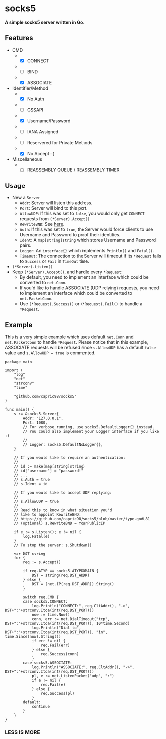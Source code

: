 # socks5

**A simple socks5 server written in Go.**

## Features
* CMD
  * - [x] CONNECT
  * - [ ] BIND
  * - [x] ASSOCIATE
* Identifier/Method
  * - [x] No Auth
  * - [ ] GSSAPI
  * - [x] Username/Password
  * - [ ] IANA Assigned
  * - [ ] Reservered for Private Methods
  * - [x] No Accept : )
* Miscellaneous
  * - [ ] REASSEMBLY QUEUE / REASSEMBLY TIMER

## Usage
* New a `Server`
  * `Addr`: Server will listen this address.
  * `Port`: Server will bind to this port.
  * `AllowUDP`: If this was set to `false`, you would only get `CONNECT` requests from `(*Server).Accept()`
  * `RewriteBND`: See [here](https://github.com/capric98/socks5/blob/master/type.go#L84).
  * `Auth`: If this was set to `true`, the Server would force clients to use Username and Password to proof their identities.
  * `Ident`: A `map[string]string` which stores Username and Password pairs.
  * `Logger`: An `interface{}` which implements `Println()` and `Fatal()`.
  * `TimeOut`: The connection to the Server will timeout if its `*Request` fails to `Success` or `Fail` in `TimeOut` time.
* `(*Server).Listen()`
* Keep `(*Server).Accept()`, and handle every `*Request`:
  * By default, you need to implement an interface which could be converted to `net.Conn`.
  * If you'd like to handle ASSOCIATE (UDP relying) requests, you need to implement an interface which could be converted to `net.PacketConn`.
  * Use `(*Request).Success()` or `(*Request).Fail()` to handle a `*Request`.

## Example
This is a very simple example which uses default `net.Conn` and `net.PacketConn` to handle `*Request`. Please notice that in this example, ASSOCIATE requests will be refused since `s.AllowUDP` has a default `false` value and `s.AllowUDP = true` is commented.
```golang
package main

import (
	"log"
	"net"
	"strconv"
	"time"

	"github.com/capric98/socks5"
)

func main() {
	s := &socks5.Server{
		Addr: "127.0.0.1",
		Port: 1080,
		// For verbose running, use socks5.DefaultLogger{} instead.
		// You could also implement your Logger interface if you like :)
		//
		// Logger: socks5.DefaultNoLogger{},
	}

	// If you would like to require an authentication:
	//
	// id := make(map[string]string)
	// id["username"] = "password!"
	// ...
	// s.Auth = true
	// s.Ident = id

	// If you would like to accept UDP replying:
	//
	// s.AllowUDP = true
	//
	// Read this to know in what situation you'd
	// like to appoint RewriteBND:
	// https://github.com/capric98/socks5/blob/master/type.go#L81
	// (optional) s.RewriteBND = YourPublicIP

	if e := s.Listen(); e != nil {
		log.Fatal(e)
	}
	// To stop the server: s.Shutdown()

	var DST string
	for {
		req := s.Accept()

		if req.ATYP == socks5.ATYPDOMAIN {
			DST = string(req.DST_ADDR)
		} else {
			DST = (net.IP(req.DST_ADDR)).String()
		}

		switch req.CMD {
		case socks5.CONNECT:
			log.Println("CONNECT:", req.CltAddr(), "->", DST+":"+strconv.Itoa(int(req.DST_PORT)))
			now := time.Now()
			conn, err := net.DialTimeout("tcp", DST+":"+strconv.Itoa(int(req.DST_PORT)), 10*time.Second)
			log.Println("Dial to", DST+":"+strconv.Itoa(int(req.DST_PORT)), "in", time.Since(now).String())
			if err != nil {
				req.Fail(err)
			} else {
				req.Success(conn)
			}
		case socks5.ASSOCIATE:
			log.Println("ASSOCIATE:", req.CltAddr(), "->", DST+":"+strconv.Itoa(int(req.DST_PORT)))
			pl, e := net.ListenPacket("udp", ":")
			if e != nil {
				req.Fail(e)
			} else {
				req.Success(pl)
			}
		default:
			continue
		}
	}
}
```

### LESS IS MORE